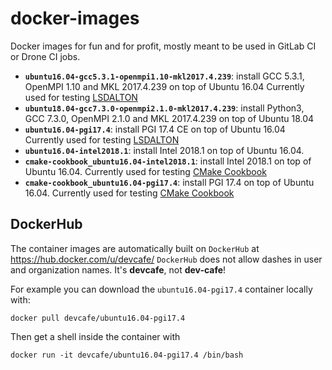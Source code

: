 # docker-images

Docker images for fun and for profit, mostly meant to be used in GitLab CI or Drone CI jobs.

* **`ubuntu16.04-gcc5.3.1-openmpi1.10-mkl2017.4.239`**: install GCC 5.3.1, OpenMPI 1.10 and MKL 2017.4.239 on top of Ubuntu 16.04
  Currently used for testing [LSDALTON](https://gitlab.com/dalton/lsdalton)
* **`ubuntu18.04-gcc7.3.0-openmpi2.1.0-mkl2017.4.239`**: install Python3, GCC 7.3.0, OpenMPI 2.1.0 and MKL 2017.4.239 on top of Ubuntu 18.04
* **`ubuntu16.04-pgi17.4`**: install PGI 17.4 CE on top of Ubuntu 16.04
  Currently used for testing [LSDALTON](https://gitlab.com/dalton/lsdalton)
* **`ubuntu16.04-intel2018.1`**: install Intel 2018.1 on top of Ubuntu 16.04.
* **`cmake-cookbook_ubuntu16.04-intel2018.1`**: install Intel 2018.1 on top of Ubuntu 16.04.
  Currently used for testing [CMake Cookbook](https://github.com/dev-cafe/cmake-cookbook)
* **`cmake-cookbook_ubuntu16.04-pgi17.4`**: install PGI 17.4 on top of Ubuntu 16.04.
  Currently used for testing [CMake Cookbook](https://github.com/dev-cafe/cmake-cookbook)

## DockerHub

The container images are automatically built on `DockerHub` at https://hub.docker.com/u/devcafe/
`DockerHub` does not allow dashes in user and organization names. It's **devcafe**, not **dev-cafe**!

For example you can download the `ubuntu16.04-pgi17.4` container locally with:

    docker pull devcafe/ubuntu16.04-pgi17.4

Then get a shell inside the container with

    docker run -it devcafe/ubuntu16.04-pgi17.4 /bin/bash
